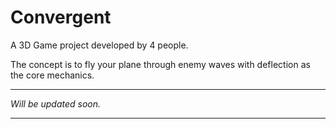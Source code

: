 # Convergent

<p>A 3D Game project developed by 4 people.</p>
<p>The concept is to fly your plane through enemy waves with deflection as the core mechanics.</p>
<hr>
<i>Will be updated soon.</i>
<hr>
